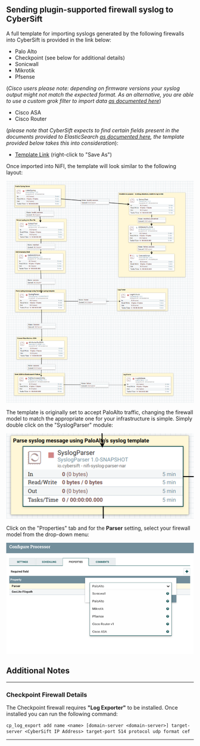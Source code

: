 ## Sending plugin-supported firewall syslog to CyberSift


A full template for importing syslogs generated by the following firewalls into CyberSift is provided in the link below:

* Palo Alto
* Checkpoint (see below for additional details)
* Sonicwall
* Mikrotik
* Pfsense

(*Cisco users please note: depending on firmware versions your syslog output might not match the expected format. As an alternative, you are able to use a custom grok filter to import data [as documented here](https://gettingstarted.cybersift.io/docs/other_syslog.md)*)
* Cisco ASA 
* Cisco Router 

(*please note that CyberSift expects to find certain fields present in the documents provided to ElasticSearch [as documented here](https://gettingstarted.cybersift.io/docs/ip_required_fields.md), the template provided below takes this into consideration*):

* [Template Link](https://raw.githubusercontent.com/CyberSift/Onboarding/master/docs/templates/Palo_Alto_To_ES.xml) (right-click to "Save As")

Once imported into NiFI, the template will look similar to the following layout:

![NIFI_PALOALTO](https://github.com/CyberSift/Onboarding/blob/master/public/img/docs/nifi_paloalto.png?raw=true)

The template is originally set to accept PaloAlto traffic, changing the firewall model to match the appropriate one for your infrastructure is simple. Simply double click on the "SyslogParser" module:

![ParseSyslog](https://github.com/CyberSift/Onboarding/blob/master/public/img/docs/ParseSyslog.png?raw=true)

Click on the "Properties" tab and for the **Parser** setting, select your firewall model from the drop-down menu:

![FirewallModels](https://github.com/CyberSift/Onboarding/blob/master/public/img/docs/ParseSyslogModels.png?raw=true)

## Additional Notes
-------------------
### Checkpoint Firewall Details

The Checkpoint firewall requires **"Log Exporter"** to be installed. Once installed you can run the following command:

```
cp_log_export add name <name> [domain-server <domain-server>] target-server <CyberSift IP Address> target-port 514 protocol udp format cef
```
-------------------